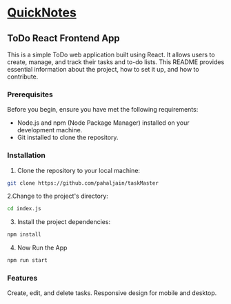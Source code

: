 # [QuickNotes](https://task-master-phi.vercel.app/)

## ToDo React Frontend App

This is a simple ToDo web application built using React. It allows users to create, manage, and track their tasks and to-do lists. This README provides essential information about the project, how to set it up, and how to contribute.


### Prerequisites

Before you begin, ensure you have met the following requirements:

- Node.js and npm (Node Package Manager) installed on your development machine.
- Git installed to clone the repository.

### Installation
1. Clone the repository to your local machine:
  ```bash
  git clone https://github.com/pahaljain/taskMaster
  ```

2.Change to the project's directory: 
  ```bash
  cd index.js
  ```

3. Install the project dependencies:
  ```bash
  npm install
  ```

4. Now Run the App 
  ```bash
  npm run start
  ```

  ### Features

  Create, edit, and delete tasks.
  Responsive design for mobile and desktop.
